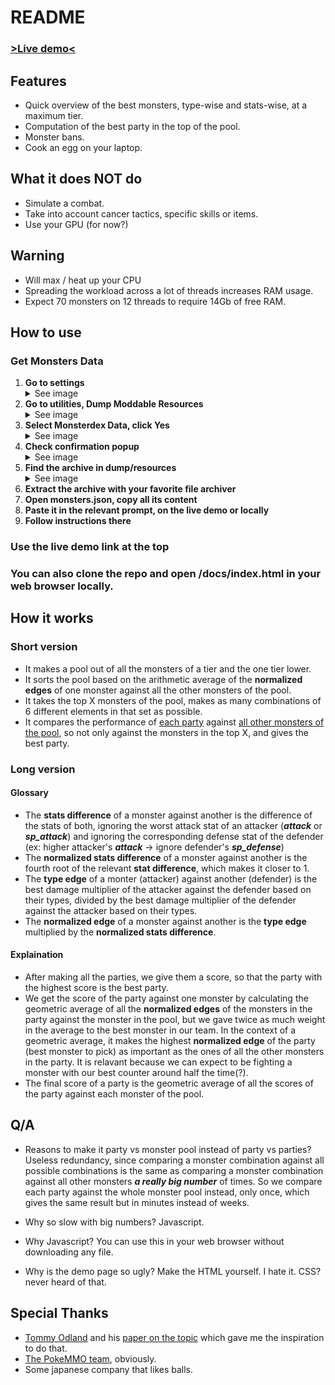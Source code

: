 # README

### <a href="https://surfingnet.github.io/PokeMMO-Optimal-Party/" target="_blank">>Live demo<</a>

## Features
- Quick overview of the best monsters, type-wise and stats-wise, at a maximum tier.
- Computation of the best party in the top of the pool.
- Monster bans.
- Cook an egg on your laptop.

## What it does NOT do
- Simulate a combat.
- Take into account cancer tactics, specific skills or items.
- Use your GPU (for now?)

## Warning
- Will max / heat up your CPU
- Spreading the workload across a lot of threads increases RAM usage.
- Expect 70 monsters on 12 threads to require 14Gb of free RAM.

## How to use

### Get Monsters Data

1. **Go to settings**
   <details>
     <summary>See image</summary>
     <img src="assets/1_settings.png" alt="Go to settings" width="400" />
   </details>
2. **Go to utilities, Dump Moddable Resources**
   <details>
     <summary>See image</summary>
     <img src="assets/2_dump.png" alt="Go to utilities, Dump Moddable Resources" width="400" />
   </details>
3. **Select Monsterdex Data, click Yes**
   <details>
     <summary>See image</summary>
     <img src="assets/3_monsterdex_data.png" alt="Select Monsterdex Data, click Yes" width="400" />
   </details>
4. **Check confirmation popup**
   <details>
     <summary>See image</summary>
     <img src="assets/4_confirm_dump.png" alt="Check confirmation popup" width="400" />
   </details>
5. **Find the archive in dump/resources**
   <details>
     <summary>See image</summary>
     <img src="assets/5_monsterjson.png" alt="Find the archive in dump/resources" width="400" />
   </details>
6. **Extract the archive with your favorite file archiver**
7. **Open monsters.json, copy all its content**
8. **Paste it in the relevant prompt, on the live demo or locally**
9. **Follow instructions there**

### Use the live demo link at the top
### You can also clone the repo and open /docs/index.html in your web browser locally.

## How it works

### Short version

- It makes a pool out of all the monsters of a tier and the one tier lower.
- It sorts the pool based on the arithmetic average of the **normalized edges** of one monster against all the other monsters of the pool.
- It takes the top X monsters of the pool, makes as many combinations of 6 different elements in that set as possible.
- It compares the performance of <u>each party</u> against <u>all other monsters of the pool</u>, so not only against the monsters in the top X, and gives the best party.

### Long version

#### Glossary

- The **stats difference** of a monster against another is the difference of the stats of both, ignoring the worst attack stat of an attacker (***attack*** or ***sp_attack***) and ignoring the corresponding defense stat of the defender (ex: higher attacker's ***attack*** -> ignore defender's ***sp_defense***)
- The **normalized stats difference** of a monster against another is the fourth root of the relevant **stat difference**, which makes it closer to 1.
- The **type edge** of a monter (attacker) against another (defender) is the best damage multiplier of the attacker against the defender based on their types, divided by the best damage multiplier of the defender against the attacker based on their types.
- The **normalized edge** of a monster against another is the **type edge** multiplied by the **normalized stats difference**.

#### Explaination

- After making all the parties, we give them a score, so that the party with the highest score is the best party.
- We get the score of the party against one monster by calculating the geometric average of all the **normalized edges** of the monsters in the party against the monster in the pool, but we gave twice as much weight in the average to the best monster in our team. In the context of a geometric average, it makes the highest **normalized edge** of the party (best monster to pick) as important as the ones of all the other monsters in the party. It is relavant because we can expect to be fighting a monster with our best counter around half the time(?).
- The final score of a party is the geometric average of all the scores of the party against each monster of the pool.

## Q/A

- Reasons to make it party vs monster pool instead of party vs parties?
Useless redundancy, since comparing a monster combination against all possible combinations is the same as comparing a monster combination against all other monsters ***a really big number*** of times. So we compare each party against the whole monster pool instead, only once, which gives the same result but in minutes instead of weeks.

- Why so slow with big numbers?
Javascript.

- Why Javascript?
You can use this in your web browser without downloading any file.

- Why is the demo page so ugly?
Make the HTML yourself. I hate it.
CSS? never heard of that.

## Special Thanks

- [Tommy Odland](https://github.com/tommyod) and his [paper on the topic](https://tommyodland.com/articles/2021/the-best-pokemon-party/) which gave me the inspiration to do that.
- [The PokeMMO team](https://pokemmo.com), obviously.
- Some japanese company that likes balls.


<!-- ###
![Animation de démonstration](assets/demo.gif) -->
